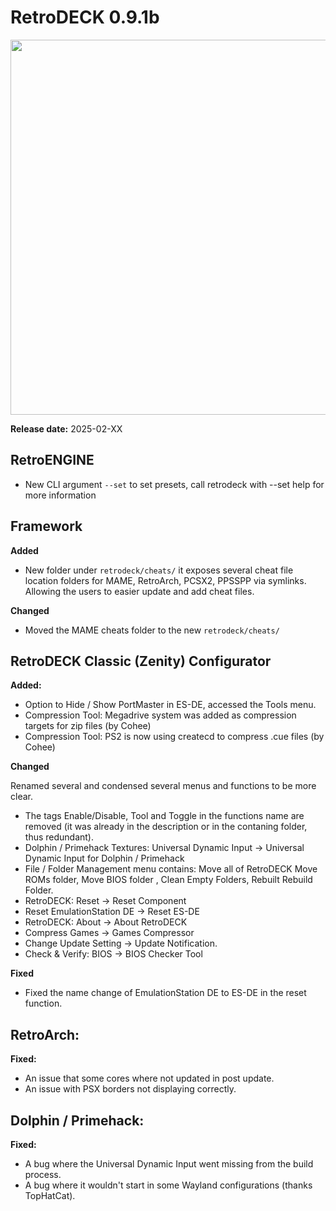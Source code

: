# RetroDECK 0.9.1b

<img src="../../../wiki_images/logos/rd-logo-box.png" width="600">

**Release date:** 2025-02-XX

## RetroENGINE

- New CLI argument `--set` to set presets, call retrodeck with --set help for more information

## Framework 

**Added**

- New folder under `retrodeck/cheats/` it exposes several cheat file location folders for MAME, RetroArch, PCSX2, PPSSPP via symlinks. Allowing the users to easier update and add cheat files.

**Changed**

- Moved the MAME cheats folder to the new `retrodeck/cheats/`

##  RetroDECK Classic (Zenity) Configurator

**Added:**

- Option to Hide / Show PortMaster in ES-DE, accessed the Tools menu.
- Compression Tool: Megadrive system  was added as compression targets for zip files (by Cohee)
- Compression Tool: PS2 is now using createcd to compress .cue files (by Cohee)

**Changed**

Renamed several and condensed several menus and functions to be more clear. 

- The tags Enable/Disable, Tool and Toggle in the functions name are removed (it was already in the description or in the contaning folder, thus redundant).
- Dolphin / Primehack Textures: Universal Dynamic Input -> Universal Dynamic Input for Dolphin / Primehack
- File / Folder Management menu contains: Move all of RetroDECK
Move ROMs folder, Move BIOS folder , Clean Empty Folders, Rebuilt Rebuild Folder.
- RetroDECK: Reset -> Reset Component
- Reset EmulationStation DE -> Reset ES-DE
- RetroDECK: About -> About RetroDECK
- Compress Games -> Games Compressor
- Change Update Setting -> Update Notification.
- Check & Verify: BIOS -> BIOS Checker Tool


**Fixed**

- Fixed the name change of EmulationStation DE to ES-DE in the reset function.

##  RetroArch:

**Fixed:**

- An issue that some cores where not updated in post update. 
- An issue with PSX borders not displaying correctly. 

##  Dolphin / Primehack:

**Fixed:**

- A bug where the Universal Dynamic Input went missing from the build process. 
- A bug where it wouldn't start in some Wayland configurations (thanks TopHatCat).
